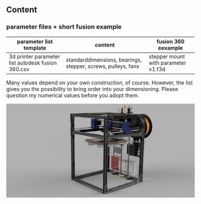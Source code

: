 ## Content

### parameter files + short fusion example
| parameter list template | content | 	fusion 360 eexample |
| ---------- | ---------- | ---------- |
| 3d printer parameter list autodesk fusion 360.csv | standarddimensions, bearings, stepper, screws, pulleys, fans | stepper mount with parameter v1.f3d |

Many values depend on your own construction, of course. However, the list gives you the possibility to bring order into your dimensioning.
Please question my numerical values before you adopt them.

![3d printer example ](/images/3D_Printer_03_Chassis_41_v52.png)
